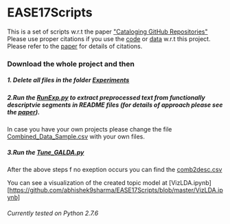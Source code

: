 # EASE17Scripts

This is a set of scripts w.r.t the paper ["Cataloging GitHub Repositories"](http://dl.acm.org/citation.cfm?doid=3084226.3084287)
Please use proper citations if you use the [code](https://github.com/abhishek9sharma/EASE17Scripts) or [data](https://github.com/abhishek9sharma/abhishek9sharma.github.io/tree/master/DataSets/EASE17Paper) w.r.t this project. Please refer to the [paper](http://dl.acm.org/citation.cfm?doid=3084226.3084287) for details of citations.


### Download the whole project and then

##### 1. Delete all files in the folder [Experiments]()

##### 2.Run the [RunExp.py](https://github.com/abhishek9sharma/EASE17Scripts/blob/master/RunExp.py) to extract preprocessed text from functionally descriptvie segments in README files (for details of approach please see the [paper](http://dl.acm.org/citation.cfm?doid=3084226.3084287)).

   In case you have your own projects please change the file [Combined_Data_Sample.csv](https://github.com/abhishek9sharma/EASE17Scripts/blob/master/CONFIG/Combined_Data_Sample.csv) with your own files.
##### 3.Run the [Tune_GALDA.py](https://abc.com)

After the above steps f no exeption occurs you can find the [comb2desc.csv](https://github.com/abhishek9sharma/EASE17Scripts/blob/master/Experiments/REPOPROPS/comb2desc.csv)

You can see a visualization of the created topic model at [VizLDA.ipynb][https://github.com/abhishek9sharma/EASE17Scripts/blob/master/VizLDA.ipynb]

###### Currently tested on Python 2.7.6




